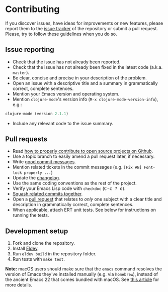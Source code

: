 # Contributing

If you discover issues, have ideas for improvements or new features,
please report them to the [issue tracker][1] of the repository or
submit a pull request. Please, try to follow these guidelines when you
do so.

## Issue reporting

* Check that the issue has not already been reported.
* Check that the issue has not already been fixed in the latest code
  (a.k.a. `master`).
* Be clear, concise and precise in your description of the problem.
* Open an issue with a descriptive title and a summary in grammatically correct,
  complete sentences.
* Mention your Emacs version and operating system.
* Mention `clojure-mode`'s version info (`M-x clojure-mode-version-info`), e.g.:

```el
clojure-mode (version 2.1.1)
```

* Include any relevant code to the issue summary.

## Pull requests

* Read [how to properly contribute to open source projects on Github][2].
* Use a topic branch to easily amend a pull request later, if necessary.
* Write [good commit messages][3].
* Mention related tickets in the commit messages (e.g. `[Fix #N] Font-lock properly ...`)
* Update the [changelog][6].
* Use the same coding conventions as the rest of the project.
* Verify your Emacs Lisp code with `checkdoc` (<kbd>C-c ? d</kbd>).
* [Squash related commits together][5].
* Open a [pull request][4] that relates to *only* one subject with a clear title
and description in grammatically correct, complete sentences.
* When applicable, attach ERT unit tests. See below for instructions on running the tests.

## Development setup

1. Fork and clone the repository.
1. Install [Eldev][7].
1. Run `eldev build` in the repository folder.
1. Run tests with `make test`.

**Note:** macOS users should make sure that the `emacs` command resolves the version of Emacs they've installed
manually (e.g. via `homebrew`), instead of the ancient Emacs 22 that comes bundled with macOS.
See [this article][8] for more details.

[1]: https://github.com/clojure-emacs/clojure-mode/issues
[2]: https://gun.io/blog/how-to-github-fork-branch-and-pull-request
[3]: https://tbaggery.com/2008/04/19/a-note-about-git-commit-messages.html
[4]: https://help.github.com/articles/using-pull-requests
[5]: https://gitready.com/advanced/2009/02/10/squashing-commits-with-rebase.html
[6]: https://github.com/clojure-emacs/clojure-mode/blob/master/CHANGELOG.md
[7]: https://github.com/emacs-eldev/eldev
[8]: https://emacsredux.com/blog/2015/05/09/emacs-on-os-x/
